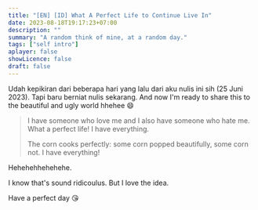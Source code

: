 ```yaml
---
title: "[EN] [ID] What A Perfect Life to Continue Live In"
date: 2023-08-18T19:17:23+07:00
description: "" 
summary: "A random think of mine, at a random day."
tags: ["self intro"]
aplayer: false
showLicence: false
draft: false
---
```


Udah kepikiran dari beberapa hari yang lalu dari aku nulis ini sih (25 Juni 2023). Tapi baru berniat nulis sekarang. And now I'm ready to share this to the beautiful and ugly world hhehee :smile:

> I have someone who love me and I also have someone who hate me. What a perfect life! I have everything.
> 
> The corn cooks perfectly: some corn popped beautifully, some corn not. I have everything!


Hehehehhehehehe.

I know that's sound ridicoulus. But I love the idea.


Have a perfect day :kissing_heart: